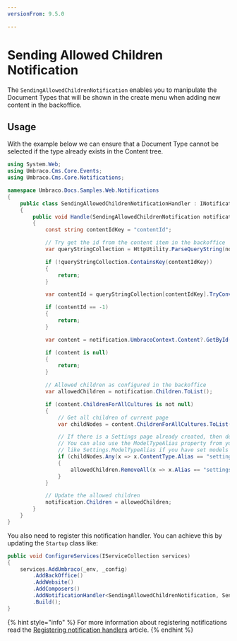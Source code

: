 ```yaml
---
versionFrom: 9.5.0

---
```


# Sending Allowed Children Notification

The `SendingAllowedChildrenNotification` enables you to manipulate the Document Types that will be shown in the create menu when adding new content in the backoffice.

## Usage

With the example below we can ensure that a Document Type cannot be selected if the type already exists in the Content tree.

```csharp
using System.Web;
using Umbraco.Cms.Core.Events;
using Umbraco.Cms.Core.Notifications;

namespace Umbraco.Docs.Samples.Web.Notifications
{
    public class SendingAllowedChildrenNotificationHandler : INotificationHandler<SendingAllowedChildrenNotification>
    {
        public void Handle(SendingAllowedChildrenNotification notification)
        {
            const string contentIdKey = "contentId";

            // Try get the id from the content item in the backoffice 
            var queryStringCollection = HttpUtility.ParseQueryString(notification.UmbracoContext.OriginalRequestUrl.Query);

            if (!queryStringCollection.ContainsKey(contentIdKey))
            {
                return;
            }

            var contentId = queryStringCollection[contentIdKey].TryConvertTo<int>().ResultOr(-1);

            if (contentId == -1)
            {
                return;
            }

            var content = notification.UmbracoContext.Content?.GetById(true, contentId);

            if (content is null)
            {
                return;
            }

            // Allowed children as configured in the backoffice
            var allowedChildren = notification.Children.ToList();

            if (content.ChildrenForAllCultures is not null)
            {
                // Get all children of current page
                var childNodes = content.ChildrenForAllCultures.ToList();

                // If there is a Settings page already created, then don't allow it anymore
                // You can also use the ModelTypeAlias property from your PublishedModel for comparison,
                // like Settings.ModelTypeAlias if you have set models builder to generate SourceCode models
                if (childNodes.Any(x => x.ContentType.Alias == "settings"))
                {
                    allowedChildren.RemoveAll(x => x.Alias == "settings");
                }
            }

            // Update the allowed children
            notification.Children = allowedChildren;
        }
    }
}
```

You also need to register this notification handler. You can achieve this by updating the `Startup` class like:

```csharp
public void ConfigureServices(IServiceCollection services)
{
    services.AddUmbraco(_env, _config)
        .AddBackOffice()             
        .AddWebsite()
        .AddComposers()
        .AddNotificationHandler<SendingAllowedChildrenNotification, SendingAllowedChildrenNotificationHandler>()
        .Build();
}
```

{% hint style="info" %}
For more information about registering notifications read the [Registering notification handlers](../index.md/#registering-notification-handlers) article.
{% endhint %}
